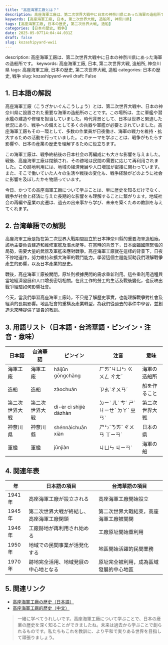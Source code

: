 ```yaml
---
title: "高座海軍工廠とは？"
description: 高座海軍工廠は、第二次世界大戦中に日本の神奈川県にあった海軍の造船所です。
keywords: [高座海軍工廠, 日本, 第二次世界大戦, 造船所, 神奈川県]
tags: [高座海軍工廠, 日本の歴史, 第二次世界大戦, 造船]
categories: [日本の歴史, 戦争]
date: 2025-05-07T14:04:44.031Z
draft: false
slug: kozashipyard-wwii
---
```


description: 高座海軍工廠は、第二次世界大戦中に日本の神奈川県にあった海軍の造船所です。
keywords: 高座海軍工廠, 日本, 第二次世界大戦, 造船所, 神奈川県
tags: 高座海軍工廠, 日本の歴史, 第二次世界大戦, 造船
categories: 日本の歴史, 戦争
slug: kozashipyard-wwii
draft: False

## 1. 日本語の解説

高座海軍工廠（こうざかいぐんこうしょう）とは、第二次世界大戦中、日本の神奈川県に設置された重要な海軍の造船所のことです。この場所は、主に軍艦や潜水艦の建造や修理を担当していました。時代背景として、日本は世界と緊迫した状況にあり、戦争への備えとして多くの兵器や軍艦が必要とされていました。高座海軍工廠もその一環として、多数の作業員が日夜働き、海軍の戦力を維持・拡大するための活動を行っていました。このテーマを学ぶことは、戦争がもたらす影響や、日本の産業の歴史を理解するために役立ちます。

この海軍工廠は、戦争終結後の日本社会の再編成にも大きな影響を与えました。戦後、高座海軍工廠は閉鎖され、その跡地は民間の需要に応じて再利用されました。この跡地利用には、地域の経済発展や人口増加が密接に関わっています。また、そこで働いていた人々の生活や戦後の変化も、戦争経験がどのように社会に影響を及ぼしたかを物語っています。

今日、かつての高座海軍工廠について学ぶことは、単に歴史を知るだけでなく、戦争が社会と経済に与えた長期的な影響をも理解することに繋がります。地域社会の再編や産業の変遷は、過去の出来事から学び、未来を築くための教訓を与えてくれます。

## 2. 台湾華語での解説

高座海軍工廠是指在第二次世界大戰期間設立於日本神奈川縣的重要海軍造船廠。該地主要負責建造和維修軍艦及潛水艇等。在當時的背景下，日本面臨國際緊張的局勢，需要大量的武器及軍艦來應對戰爭。高座海軍工廠就在這樣的背景下，日夜不停地運作，努力維持和擴大海軍的戰鬥能力。學習這個主題能幫助我們理解戰爭產生的影響，以及日本產業的歷史。

戰後，高座海軍工廠被關閉，原址則根據民間的需求重新利用。這些重利用過程與當地經濟發展和人口增長密切相關。在此工作的勞工的生活及戰後變化，也反映出戰爭經驗如何影響社會。

今天，當我們學習高座海軍工廠時，不只是了解歷史事實，也能理解戰爭對社會及經濟的長期影響。地區社會的重構及產業轉型，為我們從過去的事件中學習，並創造未來時提供了寶貴的教訓。

## 3. 用語リスト（日本語・台湾華語・ピンイン・注音・意味）

| 日本語       | 台湾華語         | ピンイン          | 注音       | 意味                                         |
|--------------|------------------|------------------|------------|---------------------------------------------|
| 海軍工廠     | 海軍工廠         | hǎijūn gōngchǎng | ㄏㄞˇㄐㄩㄣ ㄍㄨㄥ ㄔㄤˇ | 海軍の造船所                                 |
| 造船         | 造船             | zàochuán         | ㄗㄠˋㄔㄨㄢˊ | 船を作ること                                 |
| 第二次世界大戦 | 第二次世界大戰   | dì-èr cì shìjiè dàzhàn | ㄉㄧˋ ㄦˋ ㄘˋ ㄕˋ ㄐㄧㄝˋ ㄉㄚˋ ㄓㄢˋ | 第二次世界大戦                               |
| 神奈川県     | 神奈川縣         | shénnàichuān xiàn | ㄕㄣˊㄋㄞˋ ㄔㄨㄢ ㄒㄧㄢˋ   | 日本の県                                      |
| 軍艦         | 軍艦             | jūnjiàn          | ㄐㄩㄣ ㄐㄧㄢˋ | 海軍の船                                     |

## 4. 関連年表

| 年     | 日本語の項目                             | 台湾華語の項目                              |
|--------|-----------------------------------------|--------------------------------------------|
| 1941年 | 高座海軍工廠が設立される                | 高座海軍工廠開始設立                         |
| 1945年 | 第二次世界大戦が終結し、高座海軍工廠閉鎖 | 第二次世界大戰結束，高座海軍工廠被關閉        |
| 1946年 | 工廠跡地が再利用され始める              | 工廠原址開始重利用                           |
| 1950年 | 地域での民間事業が活発化する             | 地區開始活躍的民間業務                       |
| 1970年 | 跡地完全活用、地域発展の中心地となる    | 原址完全被利用，成為區域發展的中心地區        |

## 5. 関連リンク

- [高座海軍工廠の歴史（日本語）](https://www.jacar.go.jp/nationalarchive/)
- [高座海軍工廠的歷史（中文）](https://www.archives.gov.tw/)

>一緒に学べてうれしいです。高座海軍工廠について学ぶことで、日本の産業の歴史を深く知ることができましたね。未来は過去から学ぶことで創られるものです。私たちもこれを教訓に、より平和で実りある世界を目指して頑張りましょう。